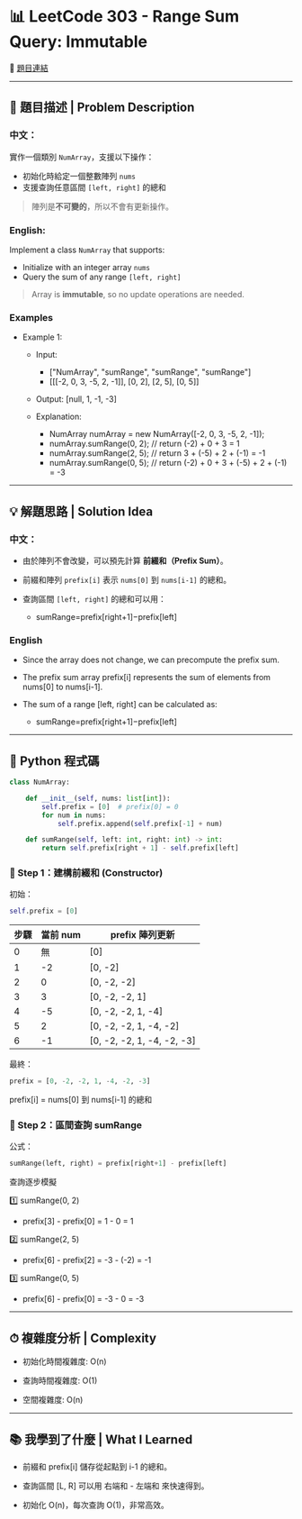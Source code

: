# 📊 LeetCode 303 - Range Sum Query: Immutable
🔗 [題目連結](https://leetcode.com/problems/permutation-in-string/)

---

## 📘 題目描述 | Problem Description

### 中文：
實作一個類別 `NumArray`，支援以下操作：
- 初始化時給定一個整數陣列 `nums`
- 支援查詢任意區間 `[left, right]` 的總和

> 陣列是**不可變的**，所以不會有更新操作。

### English:
Implement a class `NumArray` that supports:

- Initialize with an integer array `nums`
- Query the sum of any range `[left, right]`

> Array is **immutable**, so no update operations are needed.

### Examples
- Example 1:

    - Input: 
        - ["NumArray", "sumRange", "sumRange", "sumRange"]
        - [[[-2, 0, 3, -5, 2, -1]], [0, 2], [2, 5], [0, 5]]
    - Output: [null, 1, -1, -3]

    - Explanation:
        - NumArray numArray = new NumArray([-2, 0, 3, -5, 2, -1]);
        - numArray.sumRange(0, 2); // return (-2) + 0 + 3 = 1
        - numArray.sumRange(2, 5); // return 3 + (-5) + 2 + (-1) = -1
        - numArray.sumRange(0, 5); // return (-2) + 0 + 3 + (-5) + 2 + (-1) = -3

---

## 💡 解題思路 | Solution Idea

### 中文：
- 由於陣列不會改變，可以預先計算 **前綴和（Prefix Sum）**。
- 前綴和陣列 `prefix[i]` 表示 `nums[0]` 到 `nums[i-1]` 的總和。
- 查詢區間 `[left, right]` 的總和可以用：
  
    - sumRange=prefix[right+1]−prefix[left]

### English
- Since the array does not change, we can precompute the prefix sum.

- The prefix sum array prefix[i] represents the sum of elements from nums[0] to nums[i-1].

- The sum of a range [left, right] can be calculated as:

    - sumRange=prefix[right+1]−prefix[left]

---

## 🧾 Python 程式碼

```python
class NumArray:

    def __init__(self, nums: list[int]):
        self.prefix = [0]  # prefix[0] = 0
        for num in nums:
            self.prefix.append(self.prefix[-1] + num)

    def sumRange(self, left: int, right: int) -> int:
        return self.prefix[right + 1] - self.prefix[left]
```

### 🔹 Step 1：建構前綴和 (Constructor)
初始：
```python
self.prefix = [0]
```
| 步驟 | 當前 num | prefix 陣列更新                 |
| -- | ------ | --------------------------- |
| 0  | 無      | \[0]                        |
| 1  | -2     | \[0, -2]                    |
| 2  | 0      | \[0, -2, -2]                |
| 3  | 3      | \[0, -2, -2, 1]             |
| 4  | -5     | \[0, -2, -2, 1, -4]         |
| 5  | 2      | \[0, -2, -2, 1, -4, -2]     |
| 6  | -1     | \[0, -2, -2, 1, -4, -2, -3] |

最終：
```python
prefix = [0, -2, -2, 1, -4, -2, -3]
```
prefix[i] = nums[0] 到 nums[i-1] 的總和

### 🔹 Step 2：區間查詢 sumRange
公式：
```python
sumRange(left, right) = prefix[right+1] - prefix[left]
```
查詢逐步模擬

1️⃣ sumRange(0, 2)

- prefix[3] - prefix[0] = 1 - 0 = 1

2️⃣ sumRange(2, 5)

- prefix[6] - prefix[2] = -3 - (-2) = -1

3️⃣ sumRange(0, 5)

- prefix[6] - prefix[0] = -3 - 0 = -3

---

## ⏱ 複雜度分析 | Complexity
- 初始化時間複雜度: O(n)

- 查詢時間複雜度: O(1)

- 空間複雜度: O(n)

---

## 📚 我學到了什麼 | What I Learned
- 前綴和 prefix[i] 儲存從起點到 i-1 的總和。

- 查詢區間 [L, R] 可以用 右端和 - 左端和 來快速得到。

- 初始化 O(n)，每次查詢 O(1)，非常高效。
